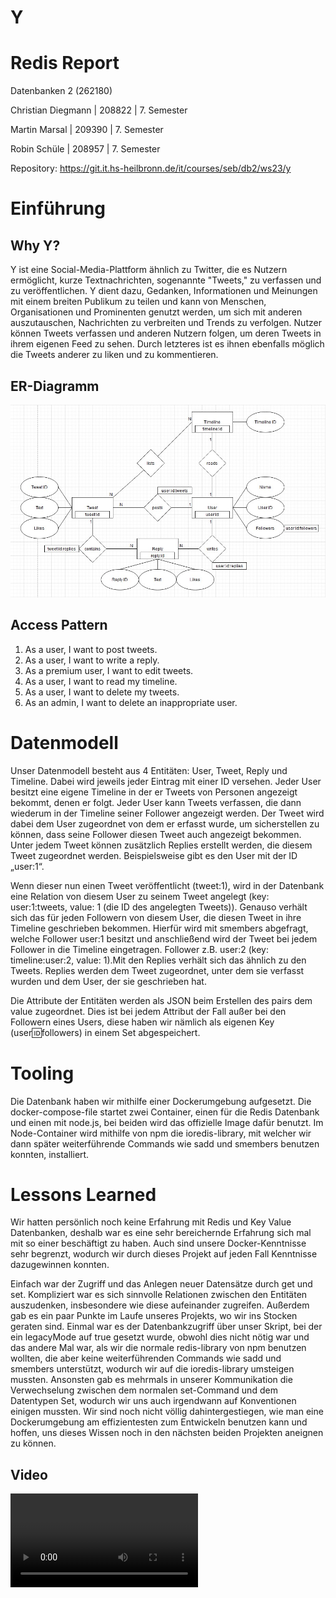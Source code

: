 # Y

# Redis Report

Datenbanken 2 (262180)

Christian Diegmann | 208822 | 7. Semester

Martin Marsal | 209390 | 7. Semester

Robin Schüle | 208957 | 7. Semester

Repository: https://git.it.hs-heilbronn.de/it/courses/seb/db2/ws23/y

# Einführung

## Why Y?
Y ist eine Social-Media-Plattform ähnlich zu Twitter, die es Nutzern ermöglicht, kurze Textnachrichten, sogenannte "Tweets," zu verfassen und zu veröffentlichen. 
Y dient dazu, Gedanken, Informationen und Meinungen mit einem breiten Publikum zu teilen und kann von Menschen, Organisationen und Prominenten genutzt werden, 
um sich mit anderen auszutauschen, Nachrichten zu verbreiten und Trends zu verfolgen. 
Nutzer können Tweets verfassen und anderen Nutzern folgen, um deren Tweets in ihrem eigenen Feed zu sehen. 
Durch letzteres ist es ihnen ebenfalls möglich die Tweets anderer zu liken und zu kommentieren. 

## ER-Diagramm
![ER-Diagramm](media/er-diagram.jpg)

## Access Pattern
1.	As a user, I want to post tweets.
2.	As a user, I want to write a reply.
3.	As a premium user, I want to edit tweets.
4.	As a user, I want to read my timeline.
5.	As a user, I want to delete my tweets.
6.	As an admin, I want to delete an inappropriate user.

# Datenmodell

Unser Datenmodell besteht aus 4 Entitäten: User, Tweet, Reply und Timeline. Dabei wird jeweils jeder Eintrag mit einer ID versehen. 
Jeder User besitzt eine eigene Timeline in der er Tweets von Personen angezeigt bekommt, denen er folgt. Jeder User kann Tweets verfassen, die dann wiederum in der Timeline seiner Follower angezeigt werden. 
Der Tweet wird dabei dem User zugeordnet von dem er erfasst wurde, um sicherstellen zu können, dass seine Follower diesen Tweet auch angezeigt bekommen. 
Unter jedem Tweet können zusätzlich Replies erstellt werden, die diesem Tweet zugeordnet werden.
Beispielsweise gibt es den User mit der ID „user:1“.

Wenn dieser nun einen Tweet veröffentlicht (tweet:1), wird in der Datenbank eine Relation von diesem User zu seinem Tweet angelegt (key: user:1:tweets, value: 1 (die ID des angelegten Tweets)). 
Genauso verhält sich das für jeden Followern von diesem User, die diesen Tweet in ihre Timeline geschrieben bekommen. 
Hierfür wird mit smembers abgefragt, welche Follower user:1 besitzt und anschließend wird der Tweet bei jedem Follower in die Timeline eingetragen. 
Follower z.B. user:2 (key: timeline:user:2, value: 1).Mit den Replies verhält sich das ähnlich zu den Tweets. Replies werden dem Tweet zugeordnet, unter dem sie verfasst wurden und dem User, der sie geschrieben hat.

Die Attribute der Entitäten werden als JSON beim Erstellen des pairs dem value zugeordnet. Dies ist bei jedem Attribut der Fall außer bei den Followern eines Users, diese haben wir
nämlich als eigenen Key (user:id:followers) in einem Set abgespeichert.

# Tooling

Die Datenbank haben wir mithilfe einer Dockerumgebung aufgesetzt. Die docker-compose-file startet zwei Container, einen für die Redis Datenbank und einen mit node.js, bei beiden wird das
offizielle Image dafür benutzt. Im Node-Container wird mithilfe von npm die ioredis-library, mit welcher wir dann später weiterführende Commands wie sadd und smembers benutzen konnten,
installiert.

# Lessons Learned

Wir hatten persönlich noch keine Erfahrung mit Redis und Key Value Datenbanken, deshalb war es eine sehr bereichernde Erfahrung sich mal mit so einer beschäftigt zu haben. Auch sind
unsere Docker-Kenntnisse sehr begrenzt, wodurch wir durch dieses Projekt auf jeden Fall Kenntnisse dazugewinnen konnten.

Einfach war der Zugriff und das Anlegen neuer Datensätze durch get und set.
Kompliziert war es sich sinnvolle Relationen zwischen den Entitäten auszudenken, insbesondere wie diese aufeinander zugreifen. Außerdem gab es ein paar Punkte im Laufe unseres Projekts,
wo wir ins Stocken geraten sind. Einmal war es der Datenbankzugriff über unser Skript, bei der ein legacyMode auf true gesetzt wurde, obwohl dies nicht nötig war und das andere Mal war,
als wir die normale redis-library von npm benutzen wollten, die aber keine weiterführenden Commands wie sadd und smembers unterstützt, wodurch wir auf die ioredis-library umsteigen
mussten. Ansonsten gab es mehrmals in unserer Kommunikation die Verwechselung zwischen dem normalen set-Command und dem Datentypen Set, wodurch wir uns auch irgendwann auf Konventionen
einigen mussten. Wir sind noch nicht völlig dahintergestiegen, wie man eine Dockerumgebung am effizientesten zum Entwickeln benutzen kann und hoffen, uns dieses Wissen noch in den nächsten beiden
Projekten aneignen zu können.

## Video

![Video](media/Redis.mp4)
